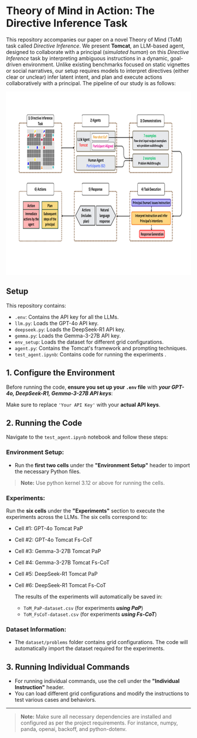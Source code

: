 # Theory of Mind in Action: The Directive Inference Task

This repository accompanies our paper on a novel Theory of Mind (ToM) task called _Directive Inference_. We present **Tomcat**, an LLM-based agent, designed to collaborate with a principal (_simulated human_) on this _Directive Inference_ task by interpreting ambiguous instructions in a dynamic, goal-driven environment. Unlike existing benchmarks focused on static vignettes or social narratives, our setup requires models to interpret directives (either clear or unclear) infer latent intent, and plan and execute actions collaboratively with a principal. The pipeline of our study is as follows:

<p align="center">
  <img src="Images/Flow-Tomcat.png" alt="Tomcat Flow Diagram" width="900px" height = "500px"/>
</p>


## Setup
This repository contains:
- `.env`: Contains the API key for all the LLMs.
- `llm.py`: Loads the GPT-4o API key.
- `deepseek.py`: Loads the DeepSeek-R1 API key.
- `gemma.py`: Loads the Gemma-3-27B API key.
- `env_setup`: Loads the dataset for different grid configurations.
- `agent.py`: Contains the Tomcat's framework and prompting techniques.
- `test_agent.ipynb`: Contains code for running the experiments .

## 1. Configure the Environment

Before running the code, **ensure you set up your `.env` file** with ***your GPT-4o, DeepSeek-R1, Gemma-3-27B API keys***:

Make sure to replace `'Your API Key'` with your **actual API keys**.

## 2. Running the Code

Navigate to the `test_agent.ipynb` notebook and follow these steps:

### **Environment Setup:**
- Run the **first two cells** under the **"Environment Setup"** header to import the necessary Python files.
>**Note:** Use python kernel 3.12 or above for running the cells.

### **Experiments:**
Run the **six cells** under the **"Experiments"** section to execute the experiments across the LLMs. The six cells correspond to:
- Cell #1: GPT-4o Tomcat PaP
- Cell #2: GPT-4o Tomcat Fs-CoT
- Cell #3: Gemma-3-27B Tomcat PaP
- Cell #4: Gemma-3-27B Tomcat Fs-CoT
- Cell #5: DeepSeek-R1 Tomcat PaP
- Cell #6: DeepSeek-R1 Tomcat Fs-CoT
  
  The results of the experiments will automatically be saved in:
  - `ToM_PaP-dataset.csv` (for experiments ***using PaP***)
  - `ToM_FsCoT-dataset.csv` (for experiments ***using Fs-CoT***)

### **Dataset Information:**
- The `dataset/problems` folder contains grid configurations. The code will automatically import the dataset required for the experiments.

## 3. Running Individual Commands

- For running individual commands, use the cell under the **"Individual Instruction"** header. 
- You can load different grid configurations and modify the instructions to test various cases and behaviors.

---

>**Note:** Make sure all necessary dependencies are installed and configured as per the project requirements. For instance, numpy, panda, openai, backoff, and python-dotenv.